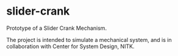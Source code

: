# slider-crank
Prototype of a Slider Crank Mechanism.

The project is intended to simulate a mechanical system, and is in collaboration with Center for System Design, NITK.
